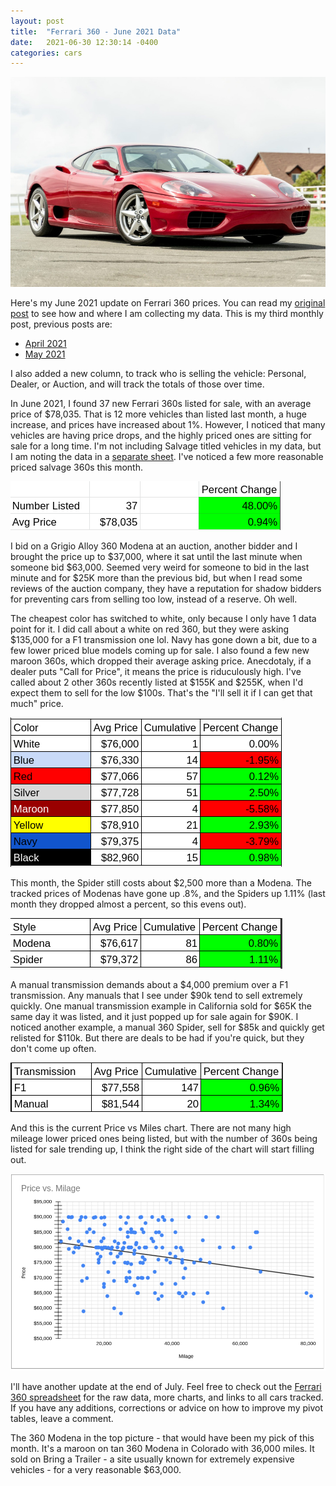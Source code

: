 ```yaml
---
layout: post
title:  "Ferrari 360 - June 2021 Data"
date:   2021-06-30 12:30:14 -0400
categories: cars
---
```


![June 2021](/images/360-june2021/360.jpg)

Here's my June 2021 update on Ferrari 360 prices. You can read my [original post](https://rskelton.com/ferrari-360-april-2021-data/) to see how and where I am collecting my data. This is my third monthly post, previous posts are:
* [April 2021](https://rskelton.com/ferrari-360-april-2021-data/)
* [May 2021](https://rskelton.com/ferrari-360-may-2021-data/)

I also added a new column, to track who is selling the vehicle: Personal, Dealer, or Auction, and will track the totals of those over time. 

In June 2021, I found 37 new Ferrari 360s listed for sale, with an average price of $78,035. That is 12 more vehicles than listed last month, a huge increase, and prices have increased about 1%. However, I noticed that many vehicles are having price drops, and the highly priced ones are sitting for sale for a long time. I'm not including Salvage titled vehicles in my data, but I am noting the data in a [separate sheet](https://rskelton.com/360). I've noticed a few more reasonable priced salvage 360s this month. 

![june 2021](/images/360-june2021/overall.png)

I  bid on a Grigio Alloy 360 Modena at an auction, another bidder and I brought the price up to $37,000, where it sat until the last minute when someone bid $63,000. Seemed very weird for someone to bid in the last minute and for $25K more than the previous bid, but when I read some reviews of the auction company, they have a reputation for shadow bidders for preventing cars from selling too low, instead of a reserve. Oh well. 

The cheapest color has switched to white, only because I only have 1 data point for it. I did call about a white on red 360, but they were asking $135,000 for a F1 transmission one lol. Navy has gone down a bit, due to a few lower priced blue models coming up for sale. I also found a few new maroon 360s, which dropped their average asking price. Anecdotaly, if a dealer puts "Call for Price", it means the price is riduculously high. I've called about 2 other 360s recently listed at $155K and $255K, when I'd expect them to sell for the low $100s. That's the "I'll sell it if I can get that much" price. 

![june 2021](/images/360-june2021/color.png)

This month, the Spider still costs about $2,500 more than a Modena. The tracked prices of Modenas have gone up .8%, and the Spiders up 1.11% (last month they dropped almost a percent, so this evens out).

![june 2021](/images/360-june2021/style.png)

A manual transmission demands about a $4,000 premium over a F1 transmission. Any manuals that I see under $90k tend to sell extremely quickly. One manual transmission example in California sold for $65K the same day it was listed, and it just popped up for sale again for $90K. I noticed another example, a manual 360 Spider, sell for $85k and quickly get relisted for $110k. But there are deals to be had if you're quick, but they don't come up often. 

![june 2021](/images/360-june2021/trans.png)

And this is the current Price vs Miles chart. There are not many high mileage lower priced ones being listed, but with the number of 360s being listed for sale trending up, I think the right side of the chart will start filling out. 

![june 2021](/images/360-june2021/miles.png)

I'll have another update at the end of July. Feel free to check out the [Ferrari 360 spreadsheet](https://rskelton.com/360) for the raw data, more charts, and links to all cars tracked. If you have any additions, corrections or advice on how to improve my pivot tables, leave a comment. 

The 360 Modena in the top picture - that would have been my pick of this month. It's a maroon on tan 360 Modena in Colorado with 36,000 miles. It sold on Bring a Trailer - a site usually known for extremely expensive vehicles - for a very reasonable $63,000.
